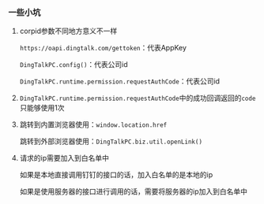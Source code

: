 <!--
 * @Date: 2020-09-02 11:26:07
 * @LastEditors: Lq
 * @LastEditTime: 2020-09-02 18:50:33
 * @FilePath: /learnningNotes/接入钉钉/index.md
-->
### 一些小坑

1. corpid参数不同地方意义不一样

    `https://oapi.dingtalk.com/gettoken`：代表AppKey  
    
    `DingTalkPC.config()`：代表公司id   

    `DingTalkPC.runtime.permission.requestAuthCode`：代表公司id

2. `DingTalkPC.runtime.permission.requestAuthCode`中的成功回调返回的`code`只能够使用1次


3. 跳转到内置浏览器使用：`window.location.href`

    跳转到外部浏览器使用：`DingTalkPC.biz.util.openLink()`

4. 请求的ip需要加入到白名单中

    如果是本地直接调用钉钉的接口的话，加入白名单的是本地的ip

    如果是使用服务器的接口进行调用的话，需要将服务器的ip加入到白名单中